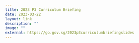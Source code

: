 ```yaml
---
title: 2023 P3 Curriculum Briefing
date: 2023-03-22
layout: link
description: ""
image: ""
external: https://go.gov.sg/2023p3curriculumbriefingslides
---
```

